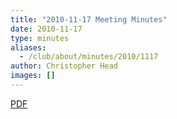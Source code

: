 ```yaml
---
title: "2010-11-17 Meeting Minutes"
date: 2010-11-17
type: minutes
aliases:
  - /club/about/minutes/2010/1117
author: Christopher Head
images: []
---
```


[PDF](/files/minutes-2010-11-17.pdf)
